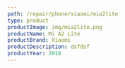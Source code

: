 ```yaml
---
path: /repair/phone/xiaomi/mia2lite
type: product
productImage: img/mia2lite.png
productName: Mi A2 Lite
productBrand: Xiaomi
productDescription: dsfdsf
productYear: 2018
---
```

